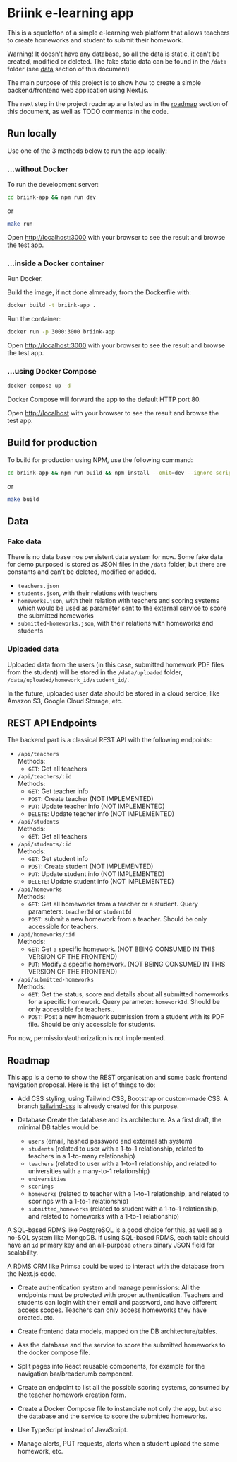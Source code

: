 # Briink e-learning app

This is a squeletton of a simple e-learning web platform that allows teachers to create homeworks and student to submit their homework.

Warning! It doesn't have any database, so all the data is static, it can't be created, modified or deleted. The fake static data can be found in the `/data` folder (see [data](##data) section of this document)

The main purpose of this project is to show how to create a simple backend/frontend web application using Next.js.

The next step in the project roadmap are listed as in the [roadmap](##Roadmap) section of this document, as well as TODO comments in the code.

## Run locally

Use one of the 3 methods below to run the app locally:

### ...without Docker

To run the development server:

```bash
cd briink-app && npm run dev
```
or
```bash
make run
```

Open [http://localhost:3000](http://localhost:3000) with your browser to see the result and browse the test app.

### ...inside a Docker container

Run Docker.

Build the image, if not done almready, from the Dockerfile with:
```bash
docker build -t briink-app .
```

Run the container:
```bash
docker run -p 3000:3000 briink-app
```

Open [http://localhost:3000](http://localhost:3000) with your browser to see the result and browse the test app.

### ...using Docker Compose

```bash
docker-compose up -d
```

Docker Compose will forward the app to the default HTTP port 80.

Open [http://localhost](http://localhost) with your browser to see the result and browse the test app.

## Build for production

To build for production using NPM, use the following command:

```bash
cd briink-app && npm run build && npm install --omit=dev --ignore-scripts --prefer-offline
```
or
```bash
make build
```

## Data

### Fake data

There is no data base nos persistent data system for now.
Some fake data for demo purposed is stored as JSON files in the `/data` folder, but there are constants and can't be deleted, modified or added.
- `teachers.json`
- `students.json`, with their relations with teachers
- `homeworks.json`, with their relation with teachers and scoring systems which would be used as parameter sent to the external service to score the submitted homeworks
- `submitted-homeworks.json`, with their relations with homeworks and students

### Uploaded data

Uploaded data from the users (in this case, submitted homework PDF files from the student) will be stored in the `/data/uploaded` folder, `/data/uploaded/homework_id/student_id/`.

In the future, uploaded user data should be stored in a cloud sercice, like Amazon S3, Google Cloud Storage, etc.

## REST API Endpoints

The backend part is a classical REST API with the following endpoints:

- `/api/teachers`\
  Methods:
  - `GET`: Get all teachers
- `/api/teachers/:id`\
  Methods:
  - `GET`: Get teacher info
  - `POST`: Create teacher (NOT IMPLEMENTED)
  - `PUT`: Update teacher info (NOT IMPLEMENTED)
  - `DELETE`: Update teacher info (NOT IMPLEMENTED)
- `/api/students`\
  Methods:
  - `GET`: Get all teachers
- `/api/students/:id`\
  Methods:
  - `GET`: Get student info
  - `POST`: Create student (NOT IMPLEMENTED)
  - `PUT`: Update student info (NOT IMPLEMENTED)
  - `DELETE`: Update student info (NOT IMPLEMENTED)
- `/api/homeworks`\
  Methods:
  - `GET`: Get all homeworks from a teacher or a student. Query parameters: `teacherId` or `studentId`
  - `POST`: submit a new homework from a teacher. Should be only accessible for teachers.
- `/api/homeworks/:id`\
  Methods:
  - `GET`: Get a specific homework. (NOT BEING CONSUMED IN THIS VERSION OF THE FRONTEND)
  - `PUT`: Modify a specific homework. (NOT BEING CONSUMED IN THIS VERSION OF THE FRONTEND)
- `/api/submitted-homeworks`\
  Methods:
  - `GET`: Get the status, score and details about all submitted homeworks for a specific homework. Query parameter: `homeworkId`. Should be only accessible for teachers..
  - `POST`: Post a new homework submission from a student with its PDF file. Should be only accessible for students.

For now, permission/authorization is not implemented.

## Roadmap

This app is a demo to show the REST organisation and some basic frontend navigation proposal. Here is the list of things to do:

- Add CSS styling, using Tailwind CSS, Bootstrap or custom-made CSS. A branch [tailwind-css](https://github.com/bolinocroustibat/briink-e-learning/tree/tailwind-css) is already created for this purpose.

- Database
Create the database and its architecture. As a first draft, the minimal DB tables would be:
    - `users` (email, hashed password and external ath system)
    - `students` (related to user with a 1-to-1 relationship, related to teachers in a 1-to-many relationship)
    - `teachers` (related to user with a 1-to-1 relationship, and related to universities with a many-to-1 relationship)
    - `universities`
    - `scorings`
    - `homeworks` (related to teacher with a 1-to-1 relationship, and related to scorings with a 1-to-1 relationship)
    - `submitted_homeworks` (related to student with a 1-to-1 relationship, and related to homeworks with a 1-to-1 relationship)

A SQL-based RDMS like PostgreSQL is a good choice for this, as well as a no-SQL system like MongoDB. If using SQL-based RDMS, each table should have an `id` primary key and an all-purpose `others` binary JSON field for scalability.

A RDMS ORM like Primsa could be used to interact with the database from the Next.js code.

- Create authentication system and manage permissions:
  All the endpoints must be protected with proper authentication.
  Teachers and students can login with their email and password, and have different access scopes.
  Teachers can only access homeworks they have created.
  etc.

- Create frontend data models, mapped on the DB architecture/tables.

- Ass the database and the service to score the submitted homeworks to the docker compose file.

- Split pages into React reusable components, for example for the navigation bar/breadcrumb component.

- Create an endpoint to list all the possible scoring systems, consumed by the teacher homework creation form.

- Create a Docker Compose file to instanciate not only the app, but also the database and the service to score the submitted homeworks.

- Use TypeScript instead of JavaScript.

- Manage alerts, PUT requests, alerts when a student upload the same homework, etc.
